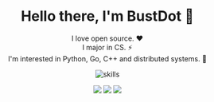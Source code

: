 <div align="center">
  <h1>Hello there, I'm BustDot 👋</h1>
  <div>I love open source. ❤️</div>
  <div>I major in CS. ⚡</div>
  <div>I'm interested in Python, Go, C++ and distributed systems. 👀</div>

![skills](https://skillicons.dev/icons?i=py,go,java,react,docker,cpp,html,css,git,linux)

![](http://github-profile-summary-cards.vercel.app/api/cards/profile-details?username=BustDot&theme=ayu_mirage)
![](http://github-profile-summary-cards.vercel.app/api/cards/stats?username=BustDot&theme=ayu_mirage)
![](http://github-profile-summary-cards.vercel.app/api/cards/most-commit-language?username=BustDot&theme=ayu_mirage)
 
</div>
